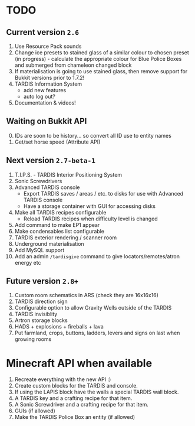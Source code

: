 # TODO

## Current version `2.6`
1. Use Resource Pack sounds
2. Change ice presets to stained glass of a similar colour to chosen preset (in progress) - calculate the appropriate colour for Blue Police Boxes and submerged from chameleon changed block
3. If materialisation is going to use stained glass, then remove support for Bukkit versions prior to 1.7.2!
4. TARDIS Information System
    * add new features
    * auto log out?
5. Documentation & videos!

## Waiting on Bukkit API
0. IDs are soon to be history... so convert all ID use to entity names
1. Get/set horse speed (Attribute API)

## Next version `2.7-beta-1`
1. T.I.P.S. - TARDIS Interior Positioning System
2. Sonic Screwdrivers
3. Advanced TARDIS console
    * Export TARDIS saves / areas / etc. to disks for use with Advanced TARDIS console
    * Have a storage container with GUI for accessing disks
4. Make all TARDIS recipes configurable
    * Reload TARDIS recipes when difficulty level is changed
5. Add command to make EP1 appear
6. Make condensables list configurable
7. TARDIS exterior rendering / scanner room
8. Underground materialisation
9. Add MySQL support
10. Add an admin `/tardisgive` command to give locators/remotes/atron energy etc

## Future version `2.8+`
1. Custom room schematics in ARS (check they are 16x16x16)
2. TARDIS direction sign
3. Configurable option to allow Gravity Wells outside of the TARDIS
4. TARDIS invisiblity
5. Artron storage blocks
6. HADS + explosions + fireballs + lava
7. Put farmland, crops, buttons, ladders, levers and signs on last when growing rooms

# Minecraft API when available
1. Recreate everything with the new API :)
2. Create custom blocks for the TARDIS and console.
3. If using the LAPIS block have the walls a special TARDIS wall block.
4. A TARDIS key and a crafting recipe for that item.
5. A Sonic Screwdriver and a crafting recipe for that item.
6. GUIs (if allowed)
7. Make the TARDIS Police Box an entity (if allowed)
